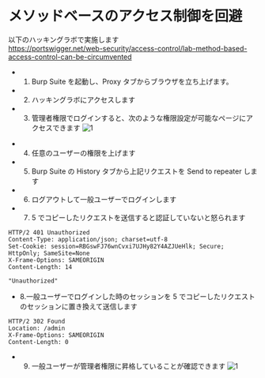# メソッドベースのアクセス制御を回避

以下のハッキングラボで実施します  
https://portswigger.net/web-security/access-control/lab-method-based-access-control-can-be-circumvented

- 1. Burp Suite を起動し、Proxy タブからブラウザを立ち上げます。

- 2. ハッキングラボにアクセスします
- 3. 管理者権限でログインすると、次のような権限設定が可能なページにアクセスできます
     ![1](https://github.com/pea-sys/Til/assets/49807271/58095be1-1bb4-4549-b413-d63207849068)

* 4. 任意のユーザーの権限を上げます
* 5. Burp Suite の History タブから上記リクエストを Send to repeater します

* 6. ログアウトして一般ユーザーでログインします
* 7. 5 でコピーしたリクエストを送信すると認証していないと怒られます

```
HTTP/2 401 Unauthorized
Content-Type: application/json; charset=utf-8
Set-Cookie: session=RBGswFJ76wnCvxi7UJHy82Y4AZJUeHlk; Secure; HttpOnly; SameSite=None
X-Frame-Options: SAMEORIGIN
Content-Length: 14

"Unauthorized"
```

- 8.一般ユーザーでログインした時のセッションを 5 でコピーしたリクエストのセッションに置き換えて送信します

```
HTTP/2 302 Found
Location: /admin
X-Frame-Options: SAMEORIGIN
Content-Length: 0
```

- 9. 一般ユーザーが管理者権限に昇格していることが確認できます
     ![1](https://github.com/pea-sys/Til/assets/49807271/b55bb36b-a7c2-4efa-ab3b-347b90b12c27)
